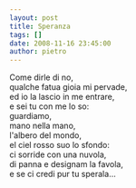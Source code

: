 ```yaml
---
layout: post
title: Speranza
tags: []
date: 2008-11-16 23:45:00
author: pietro
---
```

Come dirle di no,<br/>qualche fatua gioia mi pervade,<br/>ed io la lascio in me entrare,<br/>e sei tu con me lo so:<br/>guardiamo,<br/>mano nella mano,<br/>l'albero del mondo,<br/>el ciel rosso suo lo sfondo:<br/>ci sorride con una nuvola,<br/>di panna e designam la favola,<br/>e se ci credi pur tu sperala...
